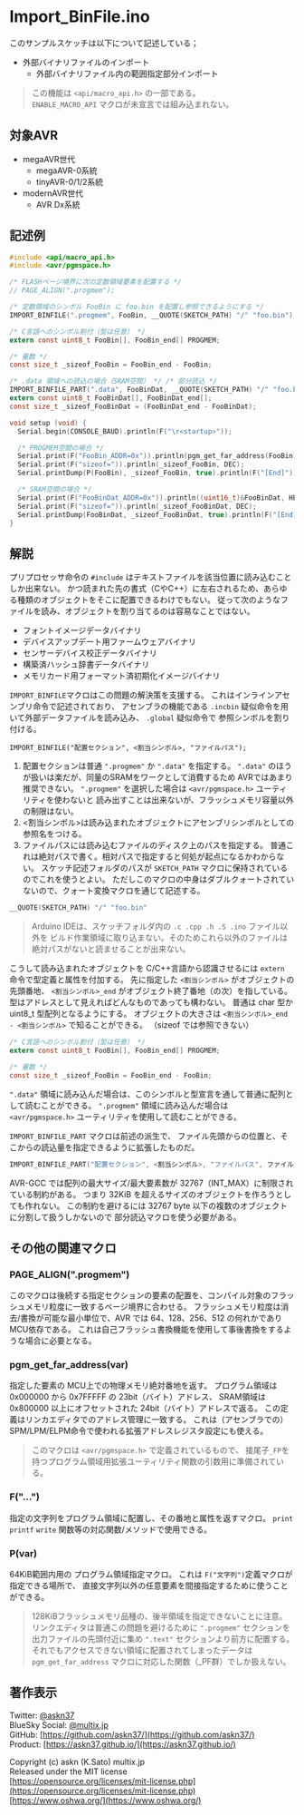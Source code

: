 # Import_BinFile.ino

このサンプルスケッチは以下について記述している；

- 外部バイナリファイルのインポート
  - 外部バイナリファイル内の範囲指定部分インポート

> この機能は `<api/macro_api.h>` の一部である。\
> `ENABLE_MACRO_API` マクロが未宣言では組み込まれない。

## 対象AVR

- megaAVR世代
  - megaAVR-0系統
  - tinyAVR-0/1/2系統
- modernAVR世代
  - AVR Dx系統

## 記述例

```c
#include <api/macro_api.h>
#include <avr/pgmspace.h>

/* FLASHページ境界に次の定数領域要素を配置する */
// PAGE_ALIGN(".progmem");

/* 定数領域のシンボル FooBin に foo.bin を配置し参照できるようにする */
IMPORT_BINFILE(".progmem", FooBin, __QUOTE(SKETCH_PATH) "/" "foo.bin");

/* C言語へのシンボル割付（型は任意） */
extern const uint8_t FooBin[], FooBin_end[] PROGMEM;

/* 量数 */
const size_t _sizeof_FooBin = FooBin_end - FooBin;

/* .data 領域への読込の場合（SRAM空間） */ /* 部分読込 */
IMPORT_BINFILE_PART(".data", FooBinDat, __QUOTE(SKETCH_PATH) "/" "foo.bin", 0x2c, 0x30);
extern const uint8_t FooBinDat[], FooBinDat_end[];
const size_t _sizeof_FooBinDat = (FooBinDat_end - FooBinDat);

void setup (void) {
  Serial.begin(CONSOLE_BAUD).println(F("\r<startup>"));

  /* PROGMEM空間の場合 */
  Serial.print(F("FooBin_ADDR=0x")).println(pgm_get_far_address(FooBin), HEX);
  Serial.print(F("sizeof=")).println(_sizeof_FooBin, DEC);
  Serial.printDump(P(FooBin), _sizeof_FooBin, true).println(F("[End]"));

  /* SRAM空間の場合 */
  Serial.print(F("FooBinDat_ADDR=0x")).println((uint16_t)&FooBinDat, HEX);
  Serial.print(F("sizeof=")).println(_sizeof_FooBinDat, DEC);
  Serial.printDump(FooBinDat, _sizeof_FooBinDat, true).println(F("[End]"));
}
```

## 解説

プリプロセッサ命令の `#include` はテキストファイルを該当位置に読み込むことしか出来ない。
かつ読まれた先の書式（CやC++）に左右されるため、あらゆる種類のオブジェクトをそこに配置できるわけでもない。
従って次のようなファイルを読み、オブジェクトを割り当てるのは容易なことではない。

- フォントイメージデータバイナリ
- デバイスアップデート用ファームウェアバイナリ
- センサーデバイス校正データバイナリ
- 構築済ハッシュ辞書データバイナリ
- メモリカード用フォーマット済初期化イメージバイナリ

`IMPORT_BINFILE`マクロはこの問題の解決策を支援する。
これはインラインアセンブリ命令で記述されており、
アセンブラの機能である `.incbin` 疑似命令を用いて外部データファイルを読み込み、
`.global` 疑似命令で 参照シンボルを割り付ける。

`
IMPORT_BINFILE("配置セクション", <割当シンボル>, "ファイルパス");
`

1. 配置セクションは普通 `".progmem"` か `".data"` を指定する。
`".data"` のほうが扱いは楽だが、同量のSRAMをワークとして消費するため AVRではあまり推奨できない。
`".progmem"` を選択した場合は `<avr/pgmspace.h>` ユーティリティを使わないと
読み出すことは出来ないが、フラッシュメモリ容量以外の制限はない。
2. <割当シンボル>は読み込まれたオブジェクトにアセンブリシンボルとしての参照名をつける。
3. ファイルパスには読み込むファイルのディスク上のパスを指定する。
普通これは絶対パスで書く。相対パスで指定すると何処が起点になるかわからない。
スケッチ記述フォルダのパスが `SKETCH_PATH` マクロに保持されているのでこれを使うとよい。
ただしこのマクロの中身はダブルクォートされていないので、クォート変換マクロを通じて記述する。

```c
__QUOTE(SKETCH_PATH) "/" "foo.bin"
```

> Arduino IDEは、スケッチフォルダ内の `.c .cpp .h .S .ino` ファイル以外を
ビルド作業領域に取り込まない。そのためこれら以外のファイルは絶対パスがないと読ませることが出来ない。

こうして読み込まれたオブジェクトを C/C++言語から認識させるには
`extern` 命令で型定義と属性を付加する。
先に指定した `<割当シンボル>` がオブジェクトの先頭番地、
`<割当シンボル>_end` がオブジェクト終了番地（の次）を指している。
型はアドレスとして見えればどんなものであっても構わない。
普通は char 型か uint8_t 型配列となるようにする。
オブジェクトの大きさは `<割当シンボル>_end - <割当シンボル>` で知ることができる。
（sizeof では参照できない）

```c
/* C言語へのシンボル割付（型は任意） */
extern const uint8_t FooBin[], FooBin_end[] PROGMEM;

/* 量数 */
const size_t _sizeof_FooBin = FooBin_end - FooBin;
```

`".data"` 領域に読み込んだ場合は、このシンボルと型宣言を通して普通に配列として読むことができる。
`".progmem"` 領域に読み込んだ場合は `<avr/pgmspace.h>` ユーティリティを使用して読むことができる。

`IMPORT_BINFILE_PART` マクロは前述の派生で、
ファイル先頭からの位置と、そこからの読込量を指定できるように拡張したものだ。

```c
IMPORT_BINFILE_PART("配置セクション", <割当シンボル>, "ファイルパス", ファイル先頭から読み飛ばすオフセットバイト量, そこから読み込むバイト量);
```

AVR-GCC では配列の最大サイズ/最大要素数が 32767（INT_MAX）に制限されている制約がある。
つまり 32KiB を超えるサイズのオブジェクトを作ろうとしても作れない。
この制約を避けるには 32767 byte 以下の複数のオブジェクトに分割して扱うしかないので
部分読込マクロを使う必要がある。

## その他の関連マクロ

### PAGE_ALIGN(".progmem")

このマクロは後続する指定セクションの要素の配置を、コンパイル対象のフラッシュメモリ粒度に一致するページ境界に合わせる。
フラッシュメモリ粒度は消去/書換が可能な最小単位で、AVR では 64、128、256、512 の何れかであり MCU依存である。
これは自己フラッシュ書換機能を使用して事後書換をするような場合に必要となる。

### pgm_get_far_address(var)

指定した要素の MCU上での物理メモリ絶対番地を返す。
プログラム領域は 0x000000 から 0x7FFFFF の 23bit（バイト）アドレス、
SRAM領域は 0x800000 以上にオフセットされた 24bit（バイト）アドレスで返る。
この定義はリンカエディタでのアドレス管理に一致する。
これは（アセンブラでの）SPM/LPM/ELPM命令で使われる拡張アドレスレジスタ設定にも使える。

> このマクロは `<avr/pgmspace.h>` で定義されているもので、
接尾子`_FP`を持つプログラム領域用拡張ユーティリティ関数の引数用に準備されている。

### F("...")

指定の文字列をプログラム領域に配置し、その番地と属性を返すマクロ。
`print` `printf` `write` 関数等の対応関数/メソッドで使用できる。

### P(var)

64KiB範囲内用の プログラム領域指定マクロ。
これは `F("文字列")`定義マクロが指定できる場所で、
直接文字列以外の任意要素を間接指定するために使うことができる。

> 128KiBフラッシュメモリ品種の、後半領域を指定できないことに注意。
リンクエディタは普通この問題を避けるために `".progmem"` セクションを
出力ファイルの先頭付近に集め `".text"` セクションより前方に配置する。
それでもアクセスできない領域に配置されてしまったデータは
`pgm_get_far_address` マクロに対応した関数（_PF群）でしか扱えない。

## 著作表示

Twitter: [@askn37](https://twitter.com/askn37) \
BlueSky Social: [@multix.jp](https://bsky.app/profile/multix.jp) \
GitHub: [https://github.com/askn37/](https://github.com/askn37/) \
Product: [https://askn37.github.io/](https://askn37.github.io/)

Copyright (c) askn (K.Sato) multix.jp \
Released under the MIT license \
[https://opensource.org/licenses/mit-license.php](https://opensource.org/licenses/mit-license.php) \
[https://www.oshwa.org/](https://www.oshwa.org/)
